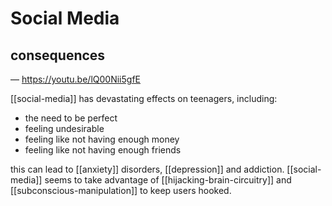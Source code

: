 # Social Media

## consequences

&mdash; <https://youtu.be/lQ00Nii5gfE>

[[social-media]] has devastating effects on teenagers, including:

- the need to be perfect
- feeling undesirable
- feeling like not having enough money
- feeling like not having enough friends

this can lead to [[anxiety]] disorders, [[depression]] and addiction. [[social-media]] seems to take advantage of [[hijacking-brain-circuitry]] and [[subconscious-manipulation]] to keep users hooked.

